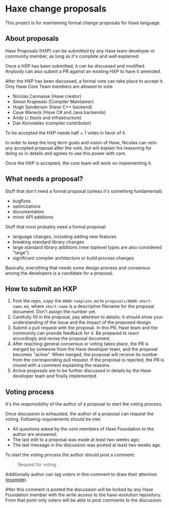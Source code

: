 ﻿# Haxe change proposals

This project is for maintaining formal change proposals for Haxe language.

## About proposals

Haxe Proposals (HXP) can be submitted by any Haxe team developer or community member, as long as it's complete and well explained.

Once a HXP has been submitted, it can be discussed and modified. Anybody can also submit a PR against an existing HXP to have it amended.

After the HXP has been discussed, a formal vote can take place to accept it. Only Haxe Core Team members are allowed to vote:
 - Nicolas Cannasse (Haxe creator)
 - Simon Krajewski (Compiler Maintainer)
 - Hugh Sanderson (Haxe C++ backend)
 - Caue Waneck (Haxe C# and Java backends)
 - Andy Li (tools and infrastructure)
 - Dan Korostelev (compiler contributor)

To be accepted the HXP needs half + 1 votes in favor of it.

In order to keep the long term goals and vision of Haxe, Nicolas can veto any accepted proposal after the vote, but will explain his reasoning for doing so in details and agrees to use this power with care.

Once the HXP is accepted, the core team will work on implementing it.

## What needs a proposal?

Stuff that don't need a formal proposal (unless it's something fundamental):

 * bugfixes
 * optimizations
 * documentation
 * minor API additions

Stuff that most probably need a formal proposal:

 * language changes, including adding new features
 * breaking standard library changes
 * large standard library additions (new toplevel types are also considered "large")
 * significant compiler architecture or build process changes

Basically, everything that needs some design process and consensus among the developers is a candidate for a proposal.

## How to submit an HXP

 1. Fork the repo, copy the `0000-template.md` to `proposals/0000-short-name.md`,
    where `short-name` is a descriptive filename for the proposal document. Don't assign the number yet.
 2. Carefully fill in the proposal, pay attention to details: it should show your understanding
    of the issue and the impact of the proposed design.
 3. Submit a pull request with the proposal. In this PR, Haxe team and the community can provide
    feedback for it. Be prepared to react accordingly and revise the proposal document.
 4. After reaching general consensus or voting takes place, the PR is merged by someone from the Haxe developer team,
    and the proposal becomes "active". When merged, the proposal will receive its number from the
    corresponding pull request. If the proposal is rejected, the PR is closed with a comment explaining the reasons.
 5. Active proposals are to be further discussed in details by the Haxe developer team
    and finally implemented.

## Voting process

It's the responsibility of the author of a proposal to start the voting process.

Once discussion is exhausted, the author of a proposal can request the voting.
Following requirements should be met:

* All questions asked by the core members of Haxe Foundation to the author are answered;
* The last edit to a proposal was made at least two weeks ago;
* The last message in the discussion was posted at least two weeks ago.

To start the voting process the author should post a comment:

> Request for voting.

Additionally author can tag voters in this comment to draw their attention ([example](https://github.com/HaxeFoundation/haxe-evolution/pull/48#issuecomment-412341110)).

After this comment is posted the discussion will be locked by any Haxe Foundation member with the write access to the haxe-evolution repository. From that point only voters will be able to post comments to the discussion.